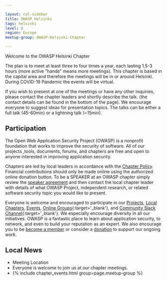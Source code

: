 ```yaml
---

layout: col-sidebar
title: OWASP Helsinki
tags: helsinki
level: 0
region: Europe
meetup-group: OWASP-Helsinki-Chapter

---
```


Welcome to the OWASP Helsinki Chapter

The plan is to meet at least three to four times a year, each lasting 1,5-3 hours (more active "hands" means more meetings). This chapter is based in the capital area and therefore the meetings will be in or around Helsinki. During COVID-19 Pandemic the events will be virtual.

If you wish to present at one of the meetings or have any other inquiries, please contact the chapter leaders and shortly describe the talk. (the contact details can be found in the bottom of the page). We encourage everyone to suggest ideas for presentation topics. The talks can be either a full talk (45-60min) or a lightning talk (~15min).

## Participation
The Open Web Application Security Project (OWASP) is a nonprofit foundation that works to improve the security of software. All of our projects ,tools, documents, forums, and chapters are free and open to anyone interested in improving application security. 

Chapters are led by local leaders in accordance with the [Chapter Policy](https://owasp.org/www-policy/). Financial contributions should only be made online using the authorized online donation button. To be a SPEAKER at an OWASP chapter simply review the [speaker agreement](/www-policy/speaker-agreement) and then contact the local chapter leader with details of what OWASP Project, independent research, or related software security topic you would like to present.

Everyone is welcome and encouraged to participate in our [Projects](/projects), [Local Chapters](/chapters), [Events](/events), [Online Groups](https://groups.google.com/a/owasp.com/){:target='_blank'}, and [Community Slack Channel](https://owasp.slack.com/){:target='_blank'}. We especially encourage diversity in all our initiatives. OWASP is a fantastic place to learn about application security, to network, and even to build your reputation as an expert. We also encourage you to be [become a member](/membership) or consider a [donation](/donate) to support our ongoing work.

## Local News
- Meeting Location
- Everyone is welcome to join us at our chapter meetings.
- {% include chapter_events.html group=page.meetup-group %}



<!--
{info.md}

This separate file is where you should place links to your Google Group and Meetup page. It will be automatically rendered in the column sidebar.

{leaders.md}

Another separate file that should simply include each leaders name with mailto link as a list. It will also be automatically rendered in the column sidebar.

-->
